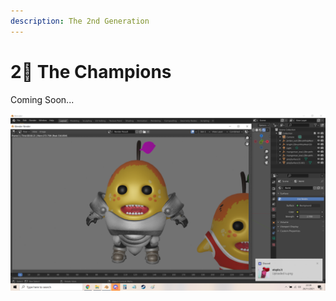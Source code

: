 ```yaml
---
description: The 2nd Generation
---
```


# 2⃣ The Champions

Coming Soon...

![](<../.gitbook/assets/image (7).png>)
